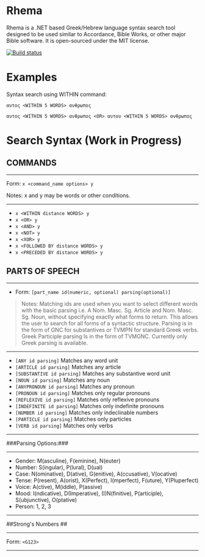 # Rhema

Rhema is a .NET based Greek/Hebrew language syntax search tool designed to be used similar to Accordance, Bible Works, or other major Bible software. It is open-sourced under the MIT license.

[![Build status](https://ci.appveyor.com/api/projects/status/07dm7uq4c06ylwj6?svg=true)](https://ci.appveyor.com/project/vbnet3d/rhema)

# Examples

Syntax search using WITHIN command: 

    αυτος <WITHIN 5 WORDS> ανθρωπος
    
    αυτος <WITHIN 5 WORDS> ανθρωπος <OR> αυτου <WITHIN 5 WORDS> ανθρωπος

# Search Syntax (Work in Progress)

## COMMANDS ##

---
Form: `x <command_name options> y` 

Notes: x and y may be words or other conditions.

---
 - `x <WITHIN distance WORDS> y` 
 - `x <OR> y`  
 - `x <AND> y` 
 - `x <NOT> y` 
 - `x <XOR> y`
 - `x <FOLLOWED BY distance WORDS> y`
 - `x <PRECEDED BY distance WORDS> y` 

## PARTS OF SPEECH ##

---
 - Form: `[part_name id(numeric, optional) parsing(optional)]`

> Notes: Matching ids are used when you want to select different words
 with the basic parsing i.e. A Nom. Masc. Sg. Article and Nom. Masc. Sg. Noun, without specifying exactly what forms to return. This allows the user to search for all forms of a syntactic structure. Parsing is in the form of GNC for substantives or TVMPN for standard Greek verbs. Greek Participle parsing Is in the form of TVMGNC. Currently only Greek parsing is available.

---

 - `[ANY id parsing]`           Matches any word unit
 - `[ARTICLE id parsing]`       Matches any article
 - `[SUBSTANTIVE id parsing]`   Matches any substantive word unit
 - `[NOUN id parsing]`          Matches any noun
 - `[ANYPRONOUN id parsing]`    Matches any pronoun
 - `[PRONOUN id parsing]`       Matches only regular pronouns
 - `[REFLEXIVE id parsing]`     Matches only reflexive pronouns
 - `[INDEFINITE id parsing]`    Matches only indefinite pronouns
 - `[NUMBER id parsing]`        Matches only indeclinable numbers
 - `[PARTICLE id parsing]`      Matches only particles
 - `[VERB id parsing]`          Matches only verbs

---
###Parsing Options:###

---
  - Gender: M(asculine), F(eminine), N(euter)
  - Number: S(ingular), P(lural), D(ual)
  - Case:   N(ominative), D(ative), G(enitive), A(ccusative), V(ocative)
  - Tense:  P(resent), A(orist), X(Perfect), I(mperfect), F(uture), Y(Pluperfect)
  - Voice:  A(ctive), M(iddle), P(assive)
  - Mood:   I(ndicative), D(Imperative), (I)N(finitive), P(articiple), S(ubjunctive), O(ptative)
  - Person: 1, 2, 3



---
##Strong's Numbers ##

---
Form: `<G123>`

---
